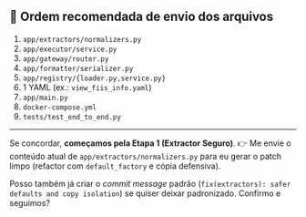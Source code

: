 
## 🚀 Ordem recomendada de envio dos arquivos

1. `app/extractors/normalizers.py`
2. `app/executor/service.py`
3. `app/gateway/router.py`
4. `app/formatter/serializer.py`
5. `app/registry/{loader.py,service.py}`
6. 1 YAML (ex.: `view_fiis_info.yaml`)
7. `app/main.py`
8. `docker-compose.yml`
9. `tests/test_end_to_end.py`

---

Se concordar, **começamos pela Etapa 1 (Extractor Seguro)**.
👉 Me envie o conteúdo atual de `app/extractors/normalizers.py` para eu gerar o patch limpo (refactor com `default_factory` e cópia defensiva).

Posso também já criar o *commit message* padrão (`fix(extractors): safer defaults and copy isolation`) se quiser deixar padronizado.
Confirmo e seguimos?
